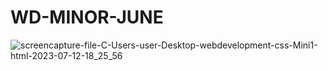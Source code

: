 # WD-MINOR-JUNE

![screencapture-file-C-Users-user-Desktop-webdevelopment-css-Mini1-html-2023-07-12-18_25_56](https://github.com/Samiksha-Madaan/WD-MINOR-JUNE/assets/138991923/79429085-f6e0-4c6e-9520-f944d112163a)

